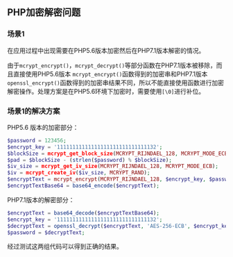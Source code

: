 ## PHP加密解密问题

### 场景1

在应用过程中出现需要在PHP5.6版本加密然后在PHP7.1版本解密的情况。

由于`mcrypt_encrypt()`，`mcrypt_decrypt()`等部分函数在PHP7.1版本被移除，而且直接使用PHP5.6版本 `mcrypt_encrypt()`函数得到的加密串和PHP7.1版本`openssl_encrypt()`函数得到的加密串结果不同，所以不能直接使用函数进行加密解密操作。处理方案是在PHP5.6环境下加密时，需要使用`[\0]`进行补位。

### 场景1的解决方案

PHP5.6 版本的加密部分：

```php
$password = 123456;
$encrypt_key = '11111111111111111111111111111132';
$blockSize = mcrypt_get_block_size(MCRYPT_RIJNDAEL_128, MCRYPT_MODE_ECB);
$pad = $blockSize - (strlen($password) % $blockSize);
$iv_size = mcrypt_get_iv_size(MCRYPT_RIJNDAEL_128, MCRYPT_MODE_ECB);
$iv = mcrypt_create_iv($iv_size, MCRYPT_RAND);
$encryptText = mcrypt_encrypt(MCRYPT_RIJNDAEL_128, $encrypt_key, $password . str_repeat(chr($pad), $pad), MCRYPT_MODE_ECB, $iv);
$encryptTextBase64 = base64_encode($encryptText);
```

PHP7.1版本的解密部分：

```php
$encryptText = base64_decode($encryptTextBase64);
$encrypt_key = '11111111111111111111111111111132';
$decryptText = openssl_decrypt($encryptText, 'AES-256-ECB', $encrypt_key, OPENSSL_RAW_DATA);
$password = $decryptText;
```

经过测试这两组代码可以得到正确的结果。